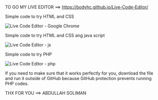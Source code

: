 TO GO MY LIVE EDITOR ==> https://bodyhc.github.io/Live-Code-Editor/

Simple code to try HTML and CSS 

![Live Code Editor - Google Chrome](https://github.com/user-attachments/assets/e449b4b7-d394-48f1-b0ae-d79951563047)

Simple code to try HTML and CSS ang java script

![Live Code Editor - js ](https://github.com/user-attachments/assets/e766eeb0-46b4-436c-af0a-2cc8a0ace20e)

Simple code to try PHP

![Live Code Editor - php](https://github.com/user-attachments/assets/26b068fc-f817-4b98-9835-e202eb755b01)

If you need to make sure that it works perfectly for you, download the file and run it outside of GitHub because GitHub protection prevents running PHP codes.

THX FOR YOU ==> ABDULLAH SOLIMAN
